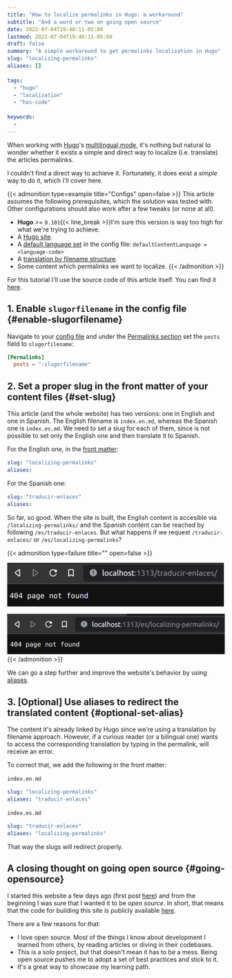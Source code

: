 ```yaml
---
title: "How to localize permalinks in Hugo: a workaround"
subtitle: "And a word or two on going open source"
date: 2022-07-04T19:40:11-05:00
lastmod: 2022-07-04T19:40:11-05:00
draft: false
summary: "A simple workaround to get permalinks localization in Hugo"
slug: "localizing-permalinks"
aliases: []

tags:
  - "hugo"
  - "localization"
  - "has-code"

keywords:
  -
---
```

When working with [Hugo](https://gohugo.io/)'s [multilingual mode](https://gohugo.io/content-management/multilingual/), it's nothing but natural to wonder whether it exists a simple and direct way to localize (i.e. translate) the articles permalinks.

I couldn't find a direct way to achieve it. Fortunately, it does exist a _simple_ way to do it, which I'll cover here.

{{< admonition type=example title="Configs" open=false >}}
This article assumes the following prerequisites, which the solution was tested with. Other configurations should also work after a few tweaks (or none at all).

* **Hugo** >= `0.101`{{< line_break >}}I'm sure this version is way too high for what we're trying to achieve.
* A [Hugo site](https://gohugo.io/commands/hugo_new_site/).
* A [default language set](https://gohugo.io/content-management/multilingual/#configure-languages) in the config file: ```defaultContentLanguage = <language-code>```
* A [translation by filename structure](https://gohugo.io/content-management/multilingual/#translation-by-filename).
* Some content which permalinks we want to localize.
{{< /admonition >}}

For this tutorial I'll use the source code of this article itself. You can find it [here](https://github.com/Quiroptero/source.omiranda.dev/tree/main/content/posts/2022/07/localizing-permalinks-in-hugo).

## 1. Enable `slugorfilename` in the config file {#enable-slugorfilename}

Navigate to your [config file](https://gohugo.io/getting-started/configuration/#configuration-file) and under the [Permalinks section](https://gohugo.io/content-management/urls/#permalinks-configuration-example) set the `posts` field to `slugorfilename`:

```TOML
[Permalinks]
  posts = ":slugorfilename"
```

## 2. Set a proper slug in the front matter of your content files {#set-slug}

This article (and the whole website) has two versions: one in English and one in Spanish. The English filename is `index.en.md`, whereas the Spanish one is `index.es.md`. We need to set a slug for each of them, since is not possible to set only the English one and then translate it to Spanish.

For the English one, in the [front matter](https://gohugo.io/content-management/front-matter/):
```YAML
slug: "localizing-permalinks"
aliases:
```

For the Spanish one:
```YAML
slug: "traducir-enlaces"
aliases:
```

So far, so good. When the site is built, the English content is accesible via `/localizing-permalinks/` and the Spanish content can be reached by following `/es/traducir-enlaces`. But what happens if we request `/traducir-enlaces/` or `/es/localizing-permalinks`?

{{< admonition type=failure title="" open=false >}}

![Error 404 when requesting the Spanish article from within the English version of the website](failure_slug_en.png "The ubiquitous Error 404")

![Error 404 when requesting the English article from within the Spanish version of the website](failure_slug_es.png "")
{{< /admonition >}}

We can go a step further and improve the website's behavior by using [aliases](https://gohugo.io/content-management/urls/#aliases).

## 3. [Optional] Use aliases to redirect the translated content {#optional-set-alias}

The content it's already linked by Hugo since we're using a translation by filename approach. However, if a curious reader (or a bilingual one) wants to access the corresponding translation by typing in the permalink, will receive an error.

To correct that, we add the following in the front matter:

`index.en.md`
```YAML
slug: "localizing-permalinks"
aliases: "traducir-enlaces"
```

`index.es.md`
```YAML
slug: "traducir-enlaces"
aliases: "localizing-permalinks"
```

That way the slugs will redirect properly.

## A closing thought on going open source {#going-opensource}

I started this website a few days ago (first post [here](https://omiranda.dev/hello-world/)) and from the beginning I was sure that I wanted it to be _open source_. In short, that means that the code for building this site is publicly available [here](https://github.com/Quiroptero/source.omiranda.dev).

There are a few reasons for that:
* I love open source. Most of the things I know about development I learned from others, by reading articles or diving in their codebases.
* This is a solo project, but that doesn't mean it has to be a mess. Being open source pushes me to adopt a set of best practices and stick to it.
* It's a great way to showcase my learning path.
